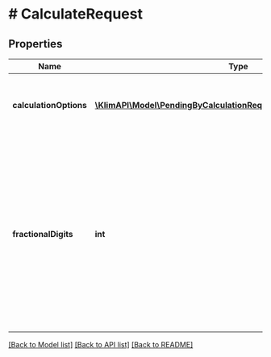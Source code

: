 # # CalculateRequest

## Properties

Name | Type | Description | Notes
------------ | ------------- | ------------- | -------------
**calculationOptions** | [**\KlimAPI\Model\PendingByCalculationRequestCalculationOptionsInner[]**](PendingByCalculationRequestCalculationOptionsInner.md) | An Array of [Calculation Options](https://klimapi.com/resources/factors). See the full list of supported options [here](https://klimapi.com/resources/factors). |
**fractionalDigits** | **int** | Normally, the calculation results are rounded to the nearest whole number. Specify here how many decimal places you would like to receive in addition. This only applies to calculation results, compensations are always made in whole kilograms | [optional] [default to 2]

[[Back to Model list]](../../README.md#models) [[Back to API list]](../../README.md#endpoints) [[Back to README]](../../README.md)
